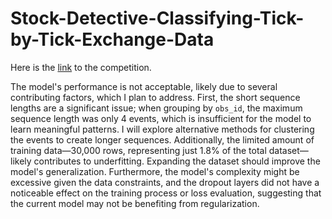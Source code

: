 # Stock-Detective-Classifying-Tick-by-Tick-Exchange-Data
Here is the [link](https://challengedata.ens.fr/participants/challenges/146/) to the competition.

The model's performance is not acceptable, likely due to several contributing factors, which I plan to address. First, the short sequence lengths are a significant issue; when grouping by `obs_id`, the maximum sequence length was only 4 events, which is insufficient for the model to learn meaningful patterns. I will explore alternative methods for clustering the events to create longer sequences. Additionally, the limited amount of training data—30,000 rows, representing just 1.8% of the total dataset—likely contributes to underfitting. Expanding the dataset should improve the model's generalization. Furthermore, the model's complexity might be excessive given the data constraints, and the dropout layers did not have a noticeable effect on the training process or loss evaluation, suggesting that the current model may not be benefiting from regularization.

